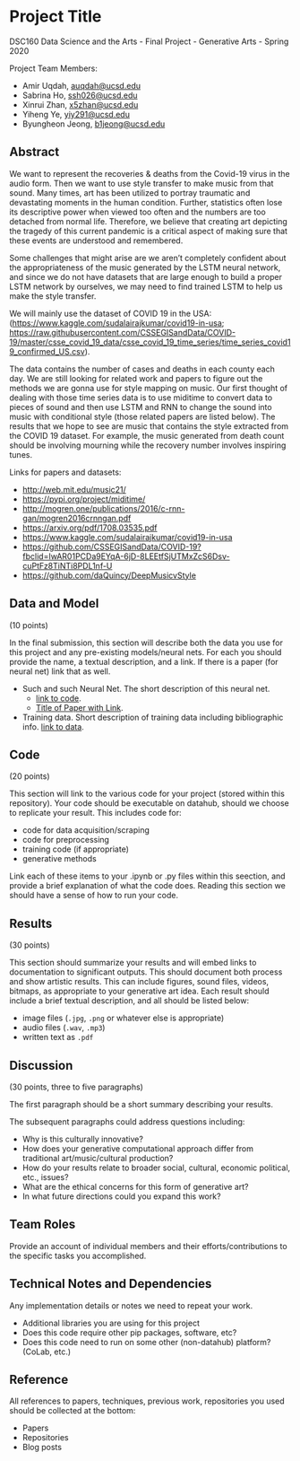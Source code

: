 # Project Title

DSC160 Data Science and the Arts - Final Project - Generative Arts - Spring 2020

Project Team Members: 
- Amir Uqdah, auqdah@ucsd.edu
- Sabrina Ho, ssh026@ucsd.edu
- Xinrui Zhan, x5zhan@ucsd.edu
- Yiheng Ye, yiy291@ucsd.edu
- Byungheon Jeong, b1jeong@ucsd.edu


## Abstract

We want to represent the recoveries & deaths from the Covid-19 virus in the audio form. Then we want to use style transfer to make music from that sound. Many times, art has been utilized to portray traumatic and devastating moments in the human condition. Further, statistics often lose its descriptive power when viewed too often and the numbers are too detached from normal life. Therefore, we believe that creating art depicting the tragedy of this current pandemic is a critical aspect of making sure that these events are understood and remembered. 


Some challenges that might arise are we aren’t completely confident about the appropriateness of the music generated by the LSTM neural network, and since we do not have datasets that are large enough to build a proper LSTM network by ourselves, we may need to find trained LSTM to help us make the style transfer.


We will mainly use the dataset of COVID 19 in the USA: (https://www.kaggle.com/sudalairajkumar/covid19-in-usa; https://raw.githubusercontent.com/CSSEGISandData/COVID-19/master/csse_covid_19_data/csse_covid_19_time_series/time_series_covid19_confirmed_US.csv).


	
 The data contains the number of cases and deaths in each county each day. We are still looking for related work and papers to figure out the methods we are gonna use for style mapping on music. Our first thought of dealing with those time series data is to use miditime to convert data to pieces of sound and then use LSTM and RNN to change the sound into music with conditional style (those related papers are listed below). The results that we hope to see are music that contains the style extracted from the COVID 19 dataset. For example, the music generated from death count should be involving mourning while the recovery number involves inspiring tunes.  


Links for papers and datasets:

- http://web.mit.edu/music21/
- https://pypi.org/project/miditime/
- http://mogren.one/publications/2016/c-rnn-gan/mogren2016crnngan.pdf
- https://arxiv.org/pdf/1708.03535.pdf
- https://www.kaggle.com/sudalairajkumar/covid19-in-usa
- https://github.com/CSSEGISandData/COVID-19?fbclid=IwAR01PCDa9EYqA-6jD-8LEEtfSjUTMxZcS6Dsv-cuPtFz8TiNTi8PDL1nf-U
- https://github.com/daQuincy/DeepMusicvStyle



## Data and Model

(10 points) 

In the final submission, this section will describe both the data you use for this project and any pre-existing models/neural nets. For each you should provide the name, a textual description, and a link. If there is a paper (for neural net) link that as well.
- Such and such Neural Net. The short description of this neural net. 
  - [link to code]().
  - [Title of Paper with Link](). 
- Training data. Short description of training data including bibliographic info. [link to data]().

## Code

(20 points)

This section will link to the various code for your project (stored within this repository). Your code should be executable on datahub, should we choose to replicate your result. This includes code for: 

- code for data acquisition/scraping
- code for preprocessing
- training code (if appropriate)
- generative methods

Link each of these items to your .ipynb or .py files within this seection, and provide a brief explanation of what the code does. Reading this section we should have a sense of how to run your code.

## Results

(30 points) 

This section should summarize your results and will embed links to documentation to significant outputs. This should document both process and show artistic results. This can include figures, sound files, videos, bitmaps, as appropriate to your generative art idea. Each result should include a brief textual description, and all should be listed below: 

- image files (`.jpg`, `.png` or whatever else is appropriate)
- audio files (`.wav`, `.mp3`)
- written text as `.pdf`

## Discussion

(30 points, three to five paragraphs)

The first paragraph should be a short summary describing your results.

The subsequent paragraphs could address questions including:
- Why is this culturally innovative?
- How does your generative computational approach differ from traditional art/music/cultural production? 
- How do your results relate to broader social, cultural, economic political, etc., issues? 
- What are the ethical concerns for this form of generative art? 
- In what future directions could you expand this work?

## Team Roles

Provide an account of individual members and their efforts/contributions to the specific tasks you accomplished.

## Technical Notes and Dependencies

Any implementation details or notes we need to repeat your work. 
- Additional libraries you are using for this project
- Does this code require other pip packages, software, etc?
- Does this code need to run on some other (non-datahub) platform? (CoLab, etc.)

## Reference

All references to papers, techniques, previous work, repositories you used should be collected at the bottom:
- Papers
- Repositories
- Blog posts
